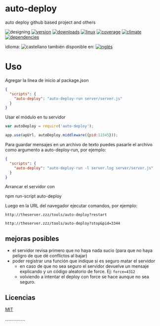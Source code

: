 <!-- multilang from README.md




NO MODIFIQUE ESTE ARCHIVO. FUE GENERADO AUTOMÁTICAMENTE POR multilang.js




-->
# auto-deploy
auto deploy github based project and others


![designing](https://img.shields.io/badge/stability-desgining-red.svg)
[![version](https://img.shields.io/npm/v/auto-deploy.svg)](https://npmjs.org/package/auto-deploy)
[![downloads](https://img.shields.io/npm/dm/auto-deploy.svg)](https://npmjs.org/package/auto-deploy)
[![linux](https://img.shields.io/travis/codenautas/auto-deploy/master.svg)](https://travis-ci.org/codenautas/auto-deploy)
[![coverage](https://img.shields.io/coveralls/codenautas/auto-deploy/master.svg)](https://coveralls.io/r/codenautas/auto-deploy)
[![climate](https://img.shields.io/codeclimate/github/codenautas/auto-deploy.svg)](https://codeclimate.com/github/codenautas/auto-deploy)
[![dependencies](https://img.shields.io/david/codenautas/auto-deploy.svg)](https://david-dm.org/codenautas/auto-deploy)

<!--multilang buttons-->

idioma: ![castellano](https://raw.githubusercontent.com/codenautas/multilang/master/img/lang-es.png)
también disponible en:
[![inglés](https://raw.githubusercontent.com/codenautas/multilang/master/img/lang-en.png)](README.md)

# Uso
Agregar la linea de inicio al package.json

```json
{
  "scripts": {
    "auto-deploy": "auto-deploy-run server/server.js"
  }
}

```

Usar el módulo en tu servidor

```js
var autoDeploy = require('auto-deploy');

app.use(apUrl, autoDeploy.middleware({pid:12345}));

```


Para guardar mensajes en un archivo de texto puedes pasarle el
archivo como argumento a auto-deploy-run, por ejemplo:

```json
{
  "scripts": {
    "auto-deploy": "auto-deploy-run -l server.log server/server.js"
  }
}

```


Arrancar el servidor con


npm run-script auto-deploy


Luego en la URL del navegador ejecutar comandos, por ejemplo:


`http://theserver.zzz/tools/auto-deploy?restart`

`http://theserver.zzz/tools/auto-deploy?stop&pid=3344`


## mejoras posibles

* el servidor revisa primero que no haya nada sucio (para que no haya peligro de que dé conflictos al bajar)
* poder registrar una función que indique si es seguro matar el servidor 
  * en caso de que no sea seguro el servidor devuelve un mensaje explicando y un código aleatorio de force. Ej: `force=4312`
  * volviendo a intentar el deploy con force se hace aunque no sea seguro. 


## Licencias


[MIT](LICENSE)

................
